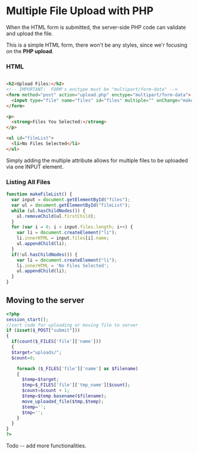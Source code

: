 # Multiple File Upload with PHP
When the HTML form is submitted, the server-side PHP code can validate and upload the file.

This is a simple HTML form, there won't be any styles, since we'r focusing on the **PHP upload**.

### HTML
```HTML

<h2>Upload Files:</h2>
<!-- IMPORTANT:  FORM's enctype must be "multipart/form-data" -->
<form method="post" action="upload.php" enctype="multipart/form-data">
  <input type="file" name="files" id="files" multiple="" onChange="makeFileList();" />
</form>	

<p>
  <strong>Files You Selected:</strong>
</p>

<ul id="fileList">
  <li>No Files Selected</li>
</ul>
```

Simply adding the multiple attribute allows for multiple files to be uploaded via one INPUT element.

### Listing All Files

```JavaScript
function makeFileList() {
  var input = document.getElementById("files");
  var ul = document.getElementById("fileList");
  while (ul.hasChildNodes()) {
    ul.removeChild(ul.firstChild);
  }
  for (var i = 0; i < input.files.length; i++) {
    var li = document.createElement("li");
    li.innerHTML = input.files[i].name;
    ul.appendChild(li);
  }
  if(!ul.hasChildNodes()) {
    var li = document.createElement("li");
    li.innerHTML = 'No Files Selected';
    ul.appendChild(li);
  }
}
```

## Moving to the server 

```PHP
<?php
session_start();
//sort code for uploading or moving file to server
if (isset($_POST["submit"]))
{
  if(count($_FILES['file']['name'])) 
  {        
  $target="uploads/";               
  $count=0;

    foreach ($_FILES['file']['name'] as $filename) 
    {
      $temp=$target;
      $tmp=$_FILES['file']['tmp_name'][$count];
      $count=$count + 1;
      $temp=$temp.basename($filename);
      move_uploaded_file($tmp,$temp);
      $temp='';
      $tmp='';
    }
  }
}
?>
```

Todo -- add more functionalities.
